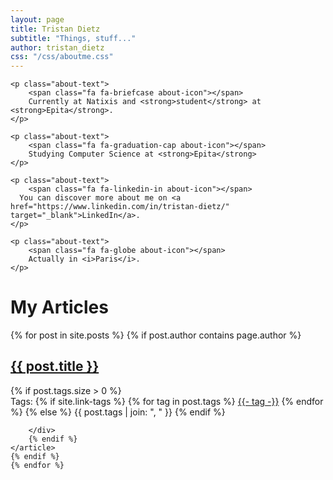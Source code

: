 ```yaml
---
layout: page
title: Tristan Dietz
subtitle: "Things, stuff..."
author: tristan_dietz
css: "/css/aboutme.css"
---
```


<div id="aboutme-section">

    <p class="about-text">
        <span class="fa fa-briefcase about-icon"></span>
        Currently at Natixis and <strong>student</strong> at <strong>Epita</strong>.
    </p>

    <p class="about-text">
        <span class="fa fa-graduation-cap about-icon"></span>
        Studying Computer Science at <strong>Epita</strong>
    </p>

    <p class="about-text">
        <span class="fa fa-linkedin-in about-icon"></span>
      You can discover more about me on <a href="https://www.linkedin.com/in/tristan-dietz/" target="_blank">LinkedIn</a>.
    </p>

    <p class="about-text">
        <span class="fa fa-globe about-icon"></span>
        Actually in <i>Paris</i>.
    </p>

</div>

<div id="contactme-section">
<h1 id="contact">My Articles</h1>

<div class="posts-list">
    {% for post in site.posts %}
    {% if post.author contains page.author %}
    <article class="post-preview">
        <a href="{{ post.url | relative_url }}">
            <h2 class="post-title">{{ post.title }}</h2>
        </a>
        {% if post.tags.size > 0 %}
        <div class="blog-tags">
            Tags:
            {% if site.link-tags %}
            {% for tag in post.tags %}
            <a href="{{ '/tags' | relative_url }}#{{- tag -}}">{{- tag -}}</a>
            {% endfor %}
            {% else %}
            {{ post.tags | join: ", " }}
            {% endif %}

        </div>
        {% endif %}
    </article>
    {% endif %}
    {% endfor %}
    
</div>
</div>